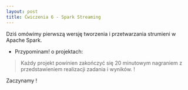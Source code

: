 ```yaml
---
layout: post
title: Ćwiczenia 6 - Spark Streaming
---
```


Dziś omówimy pierwszą wersję tworzenia i przetwarzania strumieni w Apache Spark.


- Przypominam! o projektach:
> Każdy projekt powinien zakończyć się 20 minutowym nagraniem z przedstawieniem realizacji zadania i wyników. !

Zaczynamy !
